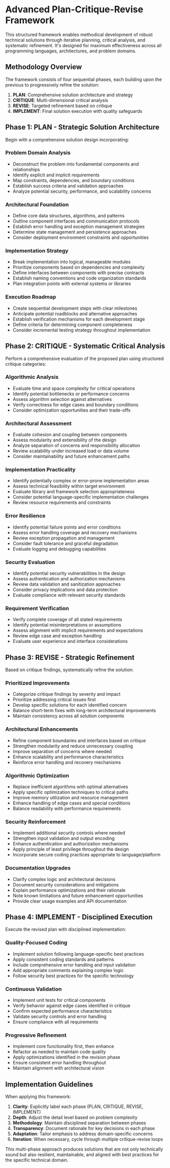 # Advanced Plan-Critique-Revise Framework

This structured framework enables methodical development of robust technical solutions through iterative planning, critical analysis, and systematic refinement. It's designed for maximum effectiveness across all programming languages, architectures, and problem domains.

## Methodology Overview

The framework consists of four sequential phases, each building upon the previous to progressively refine the solution:

1. **PLAN**: Comprehensive solution architecture and strategy
2. **CRITIQUE**: Multi-dimensional critical analysis
3. **REVISE**: Targeted refinement based on critique
4. **IMPLEMENT**: Final solution execution with quality safeguards

## Phase 1: PLAN - Strategic Solution Architecture

Begin with a comprehensive solution design incorporating:

### Problem Domain Analysis
- Deconstruct the problem into fundamental components and relationships
- Identify explicit and implicit requirements
- Map constraints, dependencies, and boundary conditions
- Establish success criteria and validation approaches
- Analyze potential security, performance, and scalability concerns

### Architectural Foundation
- Define core data structures, algorithms, and patterns
- Outline component interfaces and communication protocols
- Establish error handling and exception management strategies
- Determine state management and persistence approaches
- Consider deployment environment constraints and opportunities

### Implementation Strategy
- Break implementation into logical, manageable modules
- Prioritize components based on dependencies and complexity
- Define interfaces between components with precise contracts
- Establish naming conventions and code organization standards
- Plan integration points with external systems or libraries

### Execution Roadmap
- Create sequential development steps with clear milestones
- Anticipate potential roadblocks and alternative approaches
- Establish verification mechanisms for each development stage
- Define criteria for determining component completeness
- Consider incremental testing strategy throughout implementation

## Phase 2: CRITIQUE - Systematic Critical Analysis

Perform a comprehensive evaluation of the proposed plan using structured critique categories:

### Algorithmic Analysis
- Evaluate time and space complexity for critical operations
- Identify potential bottlenecks or performance concerns
- Assess algorithm selection against alternatives
- Verify correctness for edge cases and boundary conditions
- Consider optimization opportunities and their trade-offs

### Architectural Assessment
- Evaluate cohesion and coupling between components
- Assess modularity and extensibility of the design
- Analyze separation of concerns and responsibility allocation
- Review scalability under increased load or data volume
- Consider maintainability and future enhancement paths

### Implementation Practicality
- Identify potentially complex or error-prone implementation areas
- Assess technical feasibility within target environment
- Evaluate library and framework selection appropriateness
- Consider potential language-specific implementation challenges
- Review resource requirements and constraints

### Error Resilience
- Identify potential failure points and error conditions
- Assess error handling coverage and recovery mechanisms
- Review exception propagation and management
- Consider fault tolerance and graceful degradation
- Evaluate logging and debugging capabilities

### Security Evaluation
- Identify potential security vulnerabilities in the design
- Assess authentication and authorization mechanisms
- Review data validation and sanitization approaches
- Consider privacy implications and data protection
- Evaluate compliance with relevant security standards

### Requirement Verification
- Verify complete coverage of all stated requirements
- Identify potential misinterpretations or assumptions
- Assess alignment with implicit requirements and expectations
- Review edge case and exception handling
- Evaluate user experience and interface considerations

## Phase 3: REVISE - Strategic Refinement

Based on critique findings, systematically refine the solution:

### Prioritized Improvements
- Categorize critique findings by severity and impact
- Prioritize addressing critical issues first
- Develop specific solutions for each identified concern
- Balance short-term fixes with long-term architectural improvements
- Maintain consistency across all solution components

### Architectural Enhancements
- Refine component boundaries and interfaces based on critique
- Strengthen modularity and reduce unnecessary coupling
- Improve separation of concerns where needed
- Enhance scalability and performance characteristics
- Reinforce error handling and recovery mechanisms

### Algorithmic Optimization
- Replace inefficient algorithms with optimal alternatives
- Apply specific optimization techniques to critical paths
- Improve memory utilization and resource management
- Enhance handling of edge cases and special conditions
- Balance readability with performance requirements

### Security Reinforcement
- Implement additional security controls where needed
- Strengthen input validation and output encoding
- Enhance authentication and authorization mechanisms
- Apply principle of least privilege throughout the design
- Incorporate secure coding practices appropriate to language/platform

### Documentation Upgrades
- Clarify complex logic and architectural decisions
- Document security considerations and mitigations
- Explain performance optimizations and their rationale
- Note known limitations and future enhancement opportunities
- Provide clear usage examples and API documentation

## Phase 4: IMPLEMENT - Disciplined Execution

Execute the revised plan with disciplined implementation:

### Quality-Focused Coding
- Implement solution following language-specific best practices
- Apply consistent coding standards and patterns
- Include comprehensive error handling and input validation
- Add appropriate comments explaining complex logic
- Follow security best practices for the specific technology

### Continuous Validation
- Implement unit tests for critical components
- Verify behavior against edge cases identified in critique
- Confirm expected performance characteristics
- Validate security controls and error handling
- Ensure compliance with all requirements

### Progressive Refinement
- Implement core functionality first, then enhance
- Refactor as needed to maintain code quality
- Apply optimizations identified in the revision phase
- Ensure consistent error handling throughout
- Maintain alignment with architectural vision

## Implementation Guidelines

When applying this framework:

1. **Clarity**: Explicitly label each phase (PLAN, CRITIQUE, REVISE, IMPLEMENT)
2. **Depth**: Adjust the detail level based on problem complexity
3. **Methodology**: Maintain disciplined separation between phases
4. **Transparency**: Document rationale for key decisions in each phase
5. **Adaptation**: Tailor emphasis to address domain-specific concerns
6. **Iteration**: When necessary, cycle through multiple critique-revise loops

This multi-phase approach produces solutions that are not only technically sound but also resilient, maintainable, and aligned with best practices for the specific technical domain.